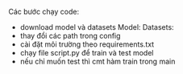 Các bước chạy code:
* download model và datasets
Model:
Datasets:
* thay đổi các path trong config 
* cài đặt môi trường theo requirements.txt
* chạy file script.py để train và test model
* nếu chỉ muốn test thì cmt hàm train trong main